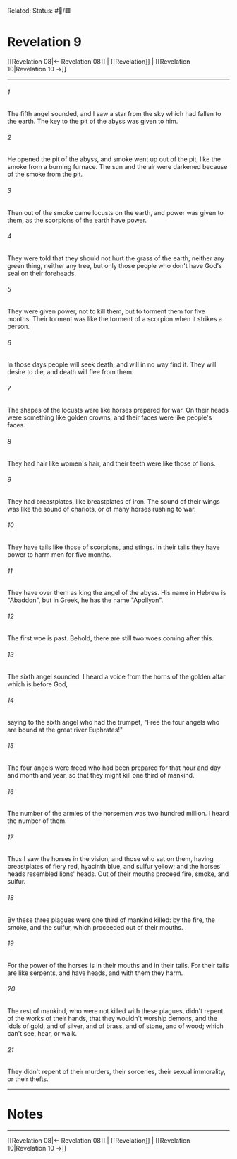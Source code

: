 Related:
Status: #📖/🟥
# Revelation 9

[[Revelation 08|← Revelation 08]] | [[Revelation]] | [[Revelation 10|Revelation 10 →]]
***



###### 1 
The fifth angel sounded, and I saw a star from the sky which had fallen to the earth. The key to the pit of the abyss was given to him. 

###### 2 
He opened the pit of the abyss, and smoke went up out of the pit, like the smoke from a burning furnace. The sun and the air were darkened because of the smoke from the pit. 

###### 3 
Then out of the smoke came locusts on the earth, and power was given to them, as the scorpions of the earth have power. 

###### 4 
They were told that they should not hurt the grass of the earth, neither any green thing, neither any tree, but only those people who don't have God's seal on their foreheads. 

###### 5 
They were given power, not to kill them, but to torment them for five months. Their torment was like the torment of a scorpion when it strikes a person. 

###### 6 
In those days people will seek death, and will in no way find it. They will desire to die, and death will flee from them. 

###### 7 
The shapes of the locusts were like horses prepared for war. On their heads were something like golden crowns, and their faces were like people's faces. 

###### 8 
They had hair like women's hair, and their teeth were like those of lions. 

###### 9 
They had breastplates, like breastplates of iron. The sound of their wings was like the sound of chariots, or of many horses rushing to war. 

###### 10 
They have tails like those of scorpions, and stings. In their tails they have power to harm men for five months. 

###### 11 
They have over them as king the angel of the abyss. His name in Hebrew is "Abaddon", but in Greek, he has the name "Apollyon". 

###### 12 
The first woe is past. Behold, there are still two woes coming after this. 

###### 13 
The sixth angel sounded. I heard a voice from the horns of the golden altar which is before God, 

###### 14 
saying to the sixth angel who had the trumpet, "Free the four angels who are bound at the great river Euphrates!" 

###### 15 
The four angels were freed who had been prepared for that hour and day and month and year, so that they might kill one third of mankind. 

###### 16 
The number of the armies of the horsemen was two hundred million. I heard the number of them. 

###### 17 
Thus I saw the horses in the vision, and those who sat on them, having breastplates of fiery red, hyacinth blue, and sulfur yellow; and the horses' heads resembled lions' heads. Out of their mouths proceed fire, smoke, and sulfur. 

###### 18 
By these three plagues were one third of mankind killed: by the fire, the smoke, and the sulfur, which proceeded out of their mouths. 

###### 19 
For the power of the horses is in their mouths and in their tails. For their tails are like serpents, and have heads, and with them they harm. 

###### 20 
The rest of mankind, who were not killed with these plagues, didn't repent of the works of their hands, that they wouldn't worship demons, and the idols of gold, and of silver, and of brass, and of stone, and of wood; which can't see, hear, or walk. 

###### 21 
They didn't repent of their murders, their sorceries, their sexual immorality, or their thefts.

---
# Notes


***
[[Revelation 08|← Revelation 08]] | [[Revelation]] | [[Revelation 10|Revelation 10 →]]
